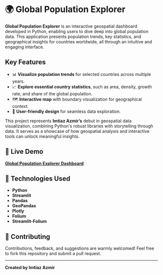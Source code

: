 # 🌍 Global Population Explorer  

**Global Population Explorer** is an interactive geospatial dashboard developed in Python, enabling users to dive deep into global population data. This application presents population trends, key statistics, and geographical insights for countries worldwide, all through an intuitive and engaging interface.  

## Key Features
- 📊 **Visualize population trends** for selected countries across multiple years.  
- 📈 **Explore essential country statistics**, such as area, density, growth rate, and share of the global population.  
- 🗺️ **Interactive map** with boundary visualization for geographical context.  
- 🎨 **User-friendly design** for seamless data exploration.  

This project represents **Imtiaz Azmir’s** debut in geospatial data visualization, combining Python's robust libraries with storytelling through data. It serves as a showcase of how geospatial analysis and interactive tools can unlock meaningful insights.  

## 🔗 Live Demo  
[**Global Population Explorer Dashboard** ]([https://](https://geospatial-dashboard-19208057.streamlit.app/))

## 📂 Technologies Used  
- **Python**  
- **Streamlit**  
- **Pandas**  
- **GeoPandas**  
- **Plotly**  
- **Folium**  
- **Streamlit-Folium**  

## 🤝 Contributing  
Contributions, feedback, and suggestions are warmly welcomed! Feel free to fork this repository and submit a pull request.  

---

**Created by Imtiaz Azmir**  
